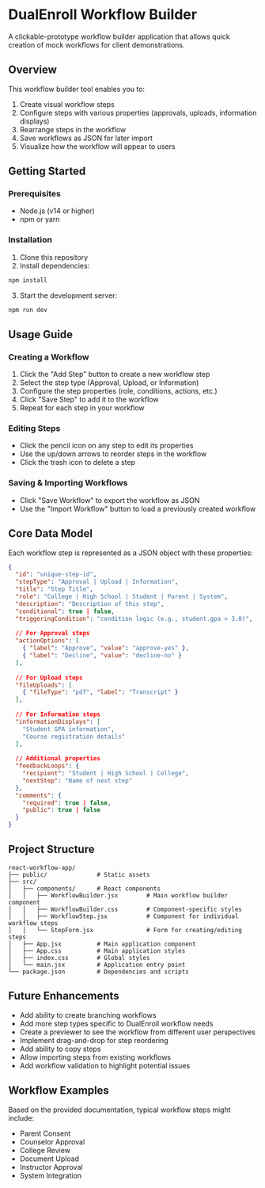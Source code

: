 # DualEnroll Workflow Builder

A clickable-prototype workflow builder application that allows quick creation of mock workflows for client demonstrations.

## Overview

This workflow builder tool enables you to:

1. Create visual workflow steps
2. Configure steps with various properties (approvals, uploads, information displays)
3. Rearrange steps in the workflow
4. Save workflows as JSON for later import
5. Visualize how the workflow will appear to users

## Getting Started

### Prerequisites

- Node.js (v14 or higher)
- npm or yarn

### Installation

1. Clone this repository
2. Install dependencies:
```bash
npm install
```
3. Start the development server:
```bash
npm run dev
```

## Usage Guide

### Creating a Workflow

1. Click the "Add Step" button to create a new workflow step
2. Select the step type (Approval, Upload, or Information)
3. Configure the step properties (role, conditions, actions, etc.)
4. Click "Save Step" to add it to the workflow
5. Repeat for each step in your workflow

### Editing Steps

- Click the pencil icon on any step to edit its properties
- Use the up/down arrows to reorder steps in the workflow
- Click the trash icon to delete a step

### Saving & Importing Workflows

- Click "Save Workflow" to export the workflow as JSON
- Use the "Import Workflow" button to load a previously created workflow

## Core Data Model

Each workflow step is represented as a JSON object with these properties:

```json
{
  "id": "unique-step-id",
  "stepType": "Approval | Upload | Information",
  "title": "Step Title",
  "role": "College | High School | Student | Parent | System",
  "description": "Description of this step",
  "conditional": true | false,
  "triggeringCondition": "condition logic (e.g., student.gpa > 3.0)",
  
  // For Approval steps
  "actionOptions": [
    { "label": "Approve", "value": "approve-yes" },
    { "label": "Decline", "value": "decline-no" }
  ],
  
  // For Upload steps
  "fileUploads": [
    { "fileType": "pdf", "label": "Transcript" }
  ],
  
  // For Information steps
  "informationDisplays": [
    "Student GPA information",
    "Course registration details"
  ],
  
  // Additional properties
  "feedbackLoops": {
    "recipient": "Student | High School | College",
    "nextStep": "Name of next step"
  },
  "comments": {
    "required": true | false,
    "public": true | false
  }
}
```

## Project Structure

```
react-workflow-app/
├── public/              # Static assets
├── src/
│   ├── components/      # React components
│   │   ├── WorkflowBuilder.jsx        # Main workflow builder component
│   │   ├── WorkflowBuilder.css        # Component-specific styles
│   │   ├── WorkflowStep.jsx           # Component for individual workflow steps
│   │   └── StepForm.jsx               # Form for creating/editing steps
│   ├── App.jsx          # Main application component
│   ├── App.css          # Main application styles
│   ├── index.css        # Global styles
│   └── main.jsx         # Application entry point
└── package.json         # Dependencies and scripts
```

## Future Enhancements

- Add ability to create branching workflows
- Add more step types specific to DualEnroll workflow needs
- Create a previewer to see the workflow from different user perspectives
- Implement drag-and-drop for step reordering
- Add ability to copy steps
- Allow importing steps from existing workflows
- Add workflow validation to highlight potential issues

## Workflow Examples

Based on the provided documentation, typical workflow steps might include:
- Parent Consent
- Counselor Approval
- College Review
- Document Upload
- Instructor Approval
- System Integration
